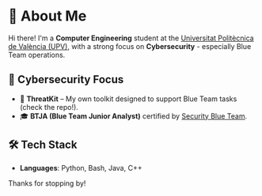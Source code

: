 # 👋 About Me

Hi there! I'm a **Computer Engineering** student at the [Universitat Politècnica de València (UPV)](https://www.upv.es/), with a strong focus on **Cybersecurity** - especially Blue Team operations.

## 🔐 Cybersecurity Focus
- 🧰 **ThreatKit** – My own toolkit designed to support Blue Team tasks (check the repo!).
- 🎓 **BTJA (Blue Team Junior Analyst)** certified by [Security Blue Team](https://securityblue.team).

## 🛠️ Tech Stack
- **Languages**: Python, Bash, Java, C++

Thanks for stopping by!
